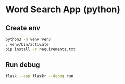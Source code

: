 # Word Search App (python)

## Create env

```bash
python3 -m venv venv
. venv/bin/activate
pip install -r requirements.txt
```

## Run debug

```bash
flask --app flaskr --debug run
```
